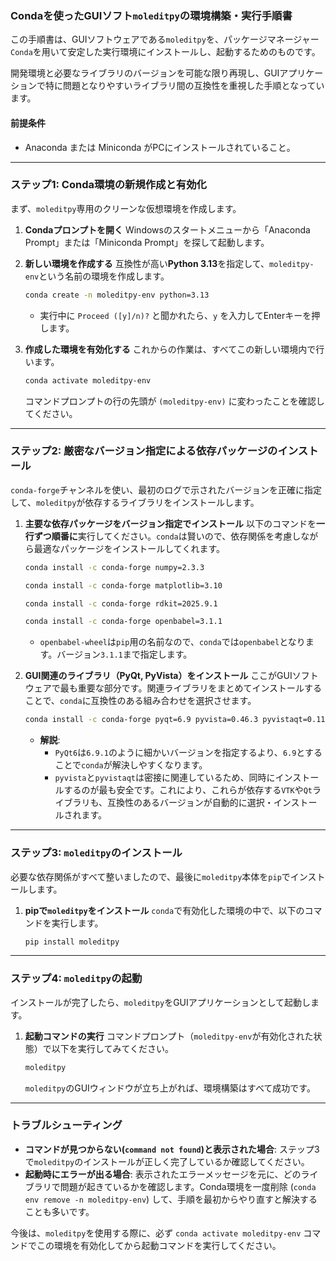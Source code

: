 ### Condaを使ったGUIソフト`moleditpy`の環境構築・実行手順書

この手順書は、GUIソフトウェアである`moleditpy`を、パッケージマネージャー`Conda`を用いて安定した実行環境にインストールし、起動するためのものです。

開発環境と必要なライブラリのバージョンを可能な限り再現し、GUIアプリケーションで特に問題となりやすいライブラリ間の互換性を重視した手順となっています。

#### 前提条件

  * Anaconda または Miniconda がPCにインストールされていること。

-----

### ステップ1: Conda環境の新規作成と有効化

まず、`moleditpy`専用のクリーンな仮想環境を作成します。

1.  **Condaプロンプトを開く**
    Windowsのスタートメニューから「Anaconda Prompt」または「Miniconda Prompt」を探して起動します。

2.  **新しい環境を作成する**
    互換性が高い**Python 3.13**を指定して、`moleditpy-env`という名前の環境を作成します。

    ```bash
    conda create -n moleditpy-env python=3.13
    ```

      * 実行中に `Proceed ([y]/n)?` と聞かれたら、`y` を入力してEnterキーを押します。

3.  **作成した環境を有効化する**
    これからの作業は、すべてこの新しい環境内で行います。

    ```bash
    conda activate moleditpy-env
    ```

    コマンドプロンプトの行の先頭が `(moleditpy-env)` に変わったことを確認してください。

-----

### ステップ2: 厳密なバージョン指定による依存パッケージのインストール

`conda-forge`チャンネルを使い、最初のログで示されたバージョンを正確に指定して、`moleditpy`が依存するライブラリをインストールします。

1.  **主要な依存パッケージをバージョン指定でインストール**
    以下のコマンドを**一行ずつ順番に**実行してください。`conda`は賢いので、依存関係を考慮しながら最適なパッケージをインストールしてくれます。

    ```bash
    conda install -c conda-forge numpy=2.3.3
    ```

    ```bash
    conda install -c conda-forge matplotlib=3.10
    ```

    ```bash
    conda install -c conda-forge rdkit=2025.9.1
    ```

    ```bash
    conda install -c conda-forge openbabel=3.1.1
    ```

      * `openbabel-wheel`は`pip`用の名前なので、`conda`では`openbabel`となります。バージョン`3.1.1`まで指定します。

2.  **GUI関連のライブラリ（PyQt, PyVista）をインストール**
    ここがGUIソフトウェアで最も重要な部分です。関連ライブラリをまとめてインストールすることで、`conda`に互換性のある組み合わせを選択させます。

    ```bash
    conda install -c conda-forge pyqt=6.9 pyvista=0.46.3 pyvistaqt=0.11.3
    ```

      * **解説**:
          * `PyQt6`は`6.9.1`のように細かいバージョンを指定するより、`6.9`とすることで`conda`が解決しやすくなります。
          * `pyvista`と`pyvistaqt`は密接に関連しているため、同時にインストールするのが最も安全です。これにより、これらが依存する`VTK`や`Qt`ライブラリも、互換性のあるバージョンが自動的に選択・インストールされます。

-----

### ステップ3: `moleditpy`のインストール

必要な依存関係がすべて整いましたので、最後に`moleditpy`本体を`pip`でインストールします。

1.  **pipで`moleditpy`をインストール**
    `conda`で有効化した環境の中で、以下のコマンドを実行します。

    ```bash
    pip install moleditpy
    ```

-----

### ステップ4: `moleditpy`の起動

インストールが完了したら、`moleditpy`をGUIアプリケーションとして起動します。

1.  **起動コマンドの実行**
    コマンドプロンプト（`moleditpy-env`が有効化された状態）で以下を実行してみてください。

    ```bash
    moleditpy
    ```

    `moleditpy`のGUIウィンドウが立ち上がれば、環境構築はすべて成功です。


-----

### トラブルシューティング

  * **コマンドが見つからない(`command not found`)と表示された場合**: ステップ3で`moleditpy`のインストールが正しく完了しているか確認してください。
  * **起動時にエラーが出る場合**: 表示されたエラーメッセージを元に、どのライブラリで問題が起きているかを確認します。Conda環境を一度削除 (`conda env remove -n moleditpy-env`) して、手順を最初からやり直すと解決することも多いです。

今後は、`moleditpy`を使用する際に、必ず `conda activate moleditpy-env` コマンドでこの環境を有効化してから起動コマンドを実行してください。
